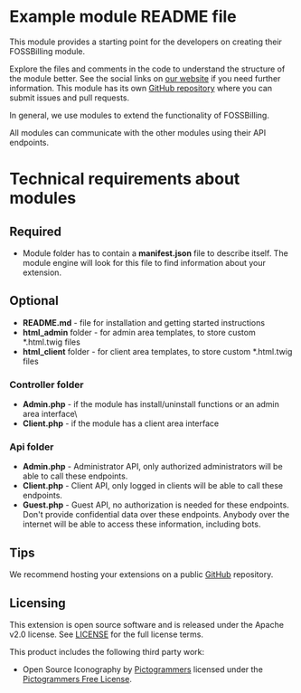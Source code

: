 # Example module README file

This module provides a starting point for the developers on creating their FOSSBilling module.

Explore the files and comments in the code to understand the structure of the module better. See the social links on [our website](https://fossbilling.org) if you need further information. This module has its own [GitHub repository](https://github.com/FOSSBilling/example-module) where you can submit issues and pull requests.

In general, we use modules to extend the functionality of FOSSBilling.

All modules can communicate with the other modules using their API endpoints.

# Technical requirements about modules

## Required

* Module folder has to contain a **manifest.json** file to describe itself. The module engine will look for this file to find information about your extension.

## Optional

* **README.md** - file for installation and getting started instructions
* **html_admin** folder - for admin area templates, to store custom *.html.twig files
* **html_client** folder - for client area templates, to store custom *.html.twig files

### Controller folder

* **Admin.php** - if the module has install/uninstall functions or an admin area interface\
* **Client.php** - if the module has a client area interface

### Api folder

* **Admin.php** - Administrator API, only authorized administrators will be able to call these endpoints.
* **Client.php** - Client API, only logged in clients will be able to call these endpoints.
* **Guest.php** - Guest API, no authorization is needed for these endpoints. Don't provide confidential data over these endpoints. Anybody over the internet will be able to access these information, including bots.

## Tips

We recommend hosting your extensions on a public [GitHub](https://github.com) repository.

## Licensing
This extension is open source software and is released under the Apache v2.0 license. See [LICENSE](LICENSE) for the full license terms.

This product includes the following third party work:
* Open Source Iconography by [Pictogrammers](https://pictogrammers.com/) licensed under the [Pictogrammers Free License](https://pictogrammers.com/docs/general/license/).

